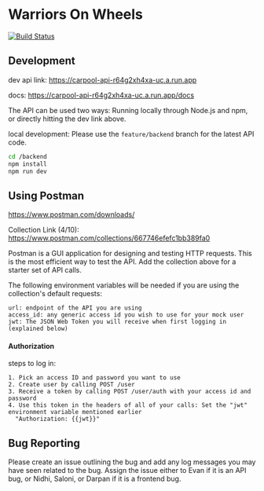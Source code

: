 # Warriors On Wheels

[![Build Status](https://travis-ci.org/WSU-4110/CarpoolingApp.svg?branch=master)](https://travis-ci.org/WSU-4110/CarpoolingApp)

## Development
dev api link: https://carpool-api-r64g2xh4xa-uc.a.run.app

docs: https://carpool-api-r64g2xh4xa-uc.a.run.app/docs

The API can be used two ways: Running locally through Node.js and npm, or directly hitting the dev link above.

local development: 
Please use the `feature/backend` branch for the latest API code. 

```bash
cd /backend
npm install
npm run dev
```

## Using Postman
https://www.postman.com/downloads/

Collection Link (4/10): https://www.postman.com/collections/667746efefc1bb389fa0

Postman is a GUI application for designing and testing HTTP requests. This is the most efficient way to test the API. Add the collection above for a starter set of API calls.

The following environment variables will be needed if you are using the collection's default requests:
 ```
url: endpoint of the API you are using
access_id: any generic access id you wish to use for your mock user
jwt: The JSON Web Token you will receive when first logging in (explained below)
```
#### Authorization
steps to log in:
```
1. Pick an access ID and password you want to use
2. Create user by calling POST /user
3. Receive a token by calling POST /user/auth with your access id and password
4. Use this token in the headers of all of your calls: Set the "jwt" environment variable mentioned earlier
  "Authorization: {{jwt}}"
```

## Bug Reporting
Please create an issue outlining the bug and add any log messages you may have seen related to the bug. Assign the issue either to Evan if it is an API bug, or Nidhi, Saloni, or Darpan if it is a frontend bug. 
